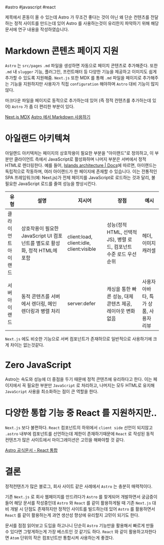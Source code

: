 #astro #javascript #react 

제목에서 혼동이 올 수 있는데 Astro 가 무조건 좋다는 것이 아닌 왜 단순 컨텐츠를 전달하는 정적 사이트를 만드는데 있어 Astro 를 사용하는것이 유리한지 파악하기 위해 해당 문서에 연구 내용을 작성하였습니다.

# Markdown 콘텐츠 페이지 지원

`Astro` 는  `src/pages`  `.md` 파일을 생성하면 자동으로 페이치 콘텐츠로 추가해준다.
또한 `.md` 내 `slugger` 기능, 플러그인, 프런트매터 등 다양한 기능을 제공하고 이미지도 쉽게 추가할 수 있도록 지원해줌.
`Next.js` 또한 MDX 를 통해 `.md` 파일을 페이지로 추가해주는 기능을 지원하지만 사용자가 직접 `configuration` 해야하며
`Astro` 대비 기능이 많지 않다.

마크다운 파일을 페이지로 동적으로 추가하는데 있어 (즉 정적 컨텐츠를 추가하는데 있어) `Astro` 가 좀 더 편리한 부분이 있다.

[Next.js MDX](https://nextjs.org/docs/pages/building-your-application/configuring/mdx)
[Astro 에서 Markdown 사용하기](https://docs.astro.build/ko/guides/markdown-content/)

# 아일랜드 아키텍쳐
아일랜드 아키텍처는 페이지의 상호작용이 필요한 부분을 "아이랜드"로 정의하고, 이 부분만 클라이언트 측에서 JavaScript로 활성화하며 나머지 부분은 서버에서 정적 HTML로 렌더링한다.
예를 들어, [Islands architecture | Docs](https://docs.astro.build/en/concepts/islands/)에 따르면, 아이랜드는 독립적으로 작동하며, 여러 아이랜드가 한 페이지에 존재할 수 있습니다. 이는 전통적인 SPA 프레임워크(예: Next.js)가 전체 페이지를 JavaScript로 로드하는 것과 달리, 불필요한 JavaScript 로드를 줄여 성능을 향상시킨다.

| **유형**     | **설명**                                             | **지시어**                                  | **장점**                                      | **예시**                 |
| ---------- | -------------------------------------------------- | ---------------------------------------- | ------------------------------------------- | ---------------------- |
| 클라이언트 아이랜드 | 상호작용이 필요한 JavaScript UI 컴포넌트를 별도로 활성화, 정적 HTML에 포함 | client:load, client:idle, client:visible | 성능(정적 HTML, 선택적 JS), 병렬 로드, 컴포넌트 수준 로드 우선순위 | 헤더, 이미지 캐러셀            |
| 서버 아이랜드    | 동적 콘텐츠를 서버에서 렌더링, 메인 렌더링과 병렬 처리                    | server:defer                             | 캐싱을 통한 빠른 성능, 대체 콘텐츠 제공, 레이아웃 변화 없음         | 사용자 아바타, 특가 상품, 사용자 리뷰 |
`Next.js` 에도 비슷한 기능으로 서버 컴포넌트가 존재하므로 일반적으로 사용하기에 크게 차이는 없는것같다.

# Zero JavaScript
Astro는 속도와 성능에 더 중점을 두기 때문에 정적 콘텐츠에 유리하다고 한다.
이는 페이지에서 꼭 필요한 부분만 `JavaScript` 로 처리하고, 나머지는 모두 HTML로 유지해 `JavaScript` 사용을 최소화하는 점이 큰 역할을 한다.

# 다양한 통합 기능 중 React 를 지원하지만..
`Next.js` 보다 불편하다. `React` 컴포넌트의 하위에서 `client side` 선언이 되지않고 `.astro` 내부에 컴포넌트를 선언하는데 제한이 존재하기때문에 `React` 로 작성된 동적 컨텐츠가 많은 사이트에서 마이그레이션은 고민을 해봐야할 것 같다.

[Astro 공식문서 - React 통합](https://docs.astro.build/ko/guides/integrations-guide/react/)


# 결론
정적컨텐츠가 많은 블로그, 회사 사이트 같은 사례에서 `Astro` 는 충분히 매력적이다.

기존 `Next.js` 로 회사 웹페이지를 만드려다가 `Astro` 를 찾게되어 개발하면서 궁금증이 들어 해당 문서를 작성중인데
`Astro` 와 `React` 를 같이 활용하게될 때 기존 `Next.js` 대비 개발 시 단점도 존재하지만 정적인 사이트를 빌드하는데 있어 `Astro` 를 활용하면서 `React` 를 같이 활용하는게 과연 생산성 향상에 유리할지 고민이 되기도 한다.

문서를 점점 읽어보고 도입을 하고나니 단순히 `Astro` 기능만을 활용해서 빠르게 만들 수 있다면 그렇게하는게 가장 베스트인 것 같기도 하다.
`React` 와 같이 활용하고자한다면 `Atom` 단위의 작은 컴포넌트만 통합시켜 사용하는게 좋겠다.

